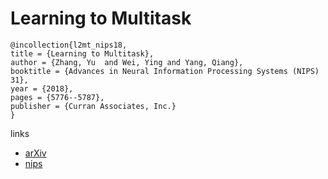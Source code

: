 # Learning to Multitask

```
@incollection{l2mt_nips18,
title = {Learning to Multitask},
author = {Zhang, Yu  and Wei, Ying and Yang, Qiang},
booktitle = {Advances in Neural Information Processing Systems (NIPS) 31},
year = {2018},
pages = {5776--5787},
publisher = {Curran Associates, Inc.}
}
```

links
- [arXiv](https://arxiv.org/abs/1805.07541)
- [nips](https://nips.cc/Conferences/2018/Schedule?showEvent=11562)
